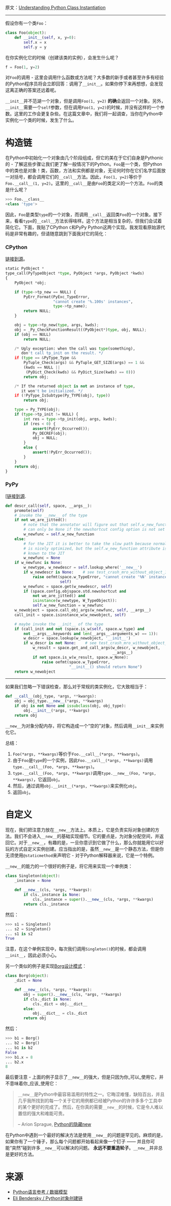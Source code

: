原文：[Understanding Python Class Instantiation](http://amir.rachum.com/blog/2016/10/03/understanding-python-class-instantiation/)

---

假设你有一个类`Foo`：

```python
class Foo(object):
    def __init__(self, x, y=0):
        self.x = x
        self.y = y
```

在你实例化它的时候（创建该类的实例），会发生什么呢？

```python
f = Foo(1, y=2)
```

对`Foo`的调用 - 这里会调用什么函数或方法呢？大多数的新手或者甚至许多有经验的Python程序员将会立即回答：调用了`__init__`。如果你停下来再想想，会发现这离正确的答案还远着呢。

`__init__`并不范湖一个对象，但是调用`Foo(1, y=2)` **的确**会返回一个对象。另外，`__init__`需要一个`self`参数，但在调用`Foo(1, y=2)`的时候，并没有这样的一个参数。这里的工作会更复杂些。在这篇文章中，我们将一起调查，当你在Python中实例化一个类的时候，发生了什么。

# 构造链

在Python中初始化一个对象由几个阶段组成，但它的美在于它们自身是Pythonic的 - 了解这些步骤让我们更了解一般情况下的Python。`Foo`是一个类，但Python中的类也是对象！类，函数，方法和实例都是对象，无论何时你在它们名字后面放一对括号，都会调用它们的`__call__`方法。因此，`Foo(1, y=2)`等价于`Foo.__call__(1, y=2)`。这里的`__call__`是由`Foo`的类定义的一个方法。`Foo`的类是什么呢？

```python
>>> Foo.__class__
<class 'type'>
```

因此，`Foo`是类型`type`的一个对象，而调用`__call__`返回类`Foo`的一个对象。接下来，看看`type`的`__call__`方法长得啥样。这个方法是相当复杂的，但我们会试着简化它。下面，我贴了CPython `C`和PyPy Python这两个实现。我发现看原始源代码是非常有趣的，但请随意跳到下面我对它的简化：

### CPython

[链接到源](https://github.com/python/cpython/blob/master/Objects/typeobject.c#L876)。

```python
static PyObject *
type_call(PyTypeObject *type, PyObject *args, PyObject *kwds)
{
    PyObject *obj;

    if (type->tp_new == NULL) {
        PyErr_Format(PyExc_TypeError,
                     "cannot create '%.100s' instances",
                     type->tp_name);
        return NULL;
    }

    obj = type->tp_new(type, args, kwds);
    obj = _Py_CheckFunctionResult((PyObject*)type, obj, NULL);
    if (obj == NULL)
        return NULL;

    /* Ugly exception: when the call was type(something),
       don't call tp_init on the result. */
    if (type == &PyType_Type &&
        PyTuple_Check(args) && PyTuple_GET_SIZE(args) == 1 &&
        (kwds == NULL ||
         (PyDict_Check(kwds) && PyDict_Size(kwds) == 0)))
        return obj;

    /* If the returned object is not an instance of type,
       it won't be initialized. */
    if (!PyType_IsSubtype(Py_TYPE(obj), type))
        return obj;

    type = Py_TYPE(obj);
    if (type->tp_init != NULL) {
        int res = type->tp_init(obj, args, kwds);
        if (res < 0) {
            assert(PyErr_Occurred());
            Py_DECREF(obj);
            obj = NULL;
        }
        else {
            assert(!PyErr_Occurred());
        }
    }
    return obj;
}
```

### PyPy

[[链接到源](https://bitbucket.org/pypy/pypy/src/87c5d21350cdad5ab2ff0c0b8e2e412f0ca85ddb/pypy/objspace/std/typeobject.py?at=default&amp;fileviewer=file-view-default#typeobject.py-599).

```python
def descr_call(self, space, __args__):
    promote(self)
    # invoke the __new__ of the type
    if not we_are_jitted():
        # note that the annotator will figure out that self.w_new_function
        # can only be None if the newshortcut config option is not set
        w_newfunc = self.w_new_function
    else:
        # for the JIT it is better to take the slow path because normal lookup
        # is nicely optimized, but the self.w_new_function attribute is not
        # known to the JIT
        w_newfunc = None
    if w_newfunc is None:
        w_newtype, w_newdescr = self.lookup_where('__new__')
        if w_newdescr is None:    # see test_crash_mro_without_object_1
            raise oefmt(space.w_TypeError, "cannot create '%N' instances",
                        self)
        w_newfunc = space.get(w_newdescr, self)
        if (space.config.objspace.std.newshortcut and
            not we_are_jitted() and
            isinstance(w_newtype, W_TypeObject)):
            self.w_new_function = w_newfunc
    w_newobject = space.call_obj_args(w_newfunc, self, __args__)
    call_init = space.isinstance_w(w_newobject, self)

    # maybe invoke the __init__ of the type
    if (call_init and not (space.is_w(self, space.w_type) and
        not __args__.keywords and len(__args__.arguments_w) == 1)):
        w_descr = space.lookup(w_newobject, '__init__')
        if w_descr is not None:    # see test_crash_mro_without_object_2
            w_result = space.get_and_call_args(w_descr, w_newobject,
                                               __args__)
            if not space.is_w(w_result, space.w_None):
                raise oefmt(space.w_TypeError,
                            "__init__() should return None")
    return w_newobject
```

* * *

如果我们忽略一下错误检查，那么对于常规的类实例化，它大致相当于：

```python
def __call__(obj_type, *args, **kwargs):
    obj = obj_type.__new__(*args, **kwargs)
    if obj is not None and issubclass(obj, obj_type):
        obj.__init__(*args, **kwargs)
    return obj
```

`__new__`为对象分配内存，将它构造成一个“空的”对象，然后调用`__init__`来实例化它。

总结：

1.  `Foo(*args, **kwargs)`等价于`Foo.__call__(*args, **kwargs)`。
2.  由于`Foo`是`type`的一个实例，因此`Foo.__call__(*args, **kwargs)`调用`type.__call__(Foo, *args, **kwargs)`。
3.  `type.__call__(Foo, *args, **kwargs)`调用`type.__new__(Foo, *args, **kwargs)`，它返回`obj`。
4.  然后，通过调用`obj.__init__(*args, **kwargs)`来实例化`obj`。
5.  返回`obj`。

# 自定义

现在，我们把注意力放在`__new__`方法上。本质上，它是负责实际对象创建的方法。我们不会进入`__new__`的基础实现细节。它的要点是，为对象分配空间，并返回它。对于`__new__`，有趣的是，一旦你意识到它做了什么，那么你就能用它以好玩的方式自定义实例创建。应当指出的是，虽然`__new__`是一个静态方法，但是你无须使用`@staticmethod`来声明它 - 对于Python解释器来说，它是一个特例。

`__new__`的能力的一个很好的例子是，将它用来实现一个单例类：

```python
class Singleton(object):
    _instance = None
    
    def __new__(cls, *args, **kwargs):
        if cls._instance is None:
            cls._instance = super().__new__(cls, *args, **kwargs)
        return cls._instance
```

然后：

```python
>>> s1 = Singleton()
... s2 = Singleton()
... s1 is s2
True
```

注意，在这个单例实现中，每次我们调用`Singleton()`的时候，都会调用`__init__`，因此必须小心。

另一个类似的例子是实现[Borg设计模式](https://www.safaribooksonline.com/library/view/python-cookbook/0596001673/ch05s23.html)：

```python
class Borg(object):
    _dict = None

    def __new__(cls, *args, **kwargs):
        obj = super().__new__(cls, *args, **kwargs)
        if cls._dict is None:
            cls._dict = obj.__dict__
        else:
            obj.__dict__ = cls._dict
        return obj
```

然后：

```python
>>> b1 = Borg()
... b2 = Borg()
... b1 is b2
False
>>> b1.x = 8
... b2.x
8
```

最后要注意 - 上面的例子显示了`__new__`的强大，但是只因为你_可以_使用它，并不意味着你_应该_使用它：

> `__new__`是Python中最容易滥用的特性之一。它晦涩难懂，缺陷百出，并且几乎我所找到的每一个关于它的用例都已经被Python的许许多多个工具中的某个更好的完成了。然后，在你真的需要`__new__`的时候，它是令人难以置信的强大和难能可贵。
> 
> – Arion Sprague, [Python的隐藏new](https://concentricsky.com/articles/detail/pythons-hidden-new)

在Python中遇到一个最好的解决方法是使用`__new__`的问题是罕见的。麻烦的是，如果你有了一个锤子，那么每个问题都开始看起来像一个钉子 —— 并且你可能“突然”碰到许多`__new__`可以解决的问题。 **永远不要重造轮子**。`__new__`并非总是更好的方法。

# 来源

*   [Python语言参考 / 数据模型](https://docs.python.org/3/reference/datamodel.html?highlight=__new__#basic-customization)
*   [Eli Bendersky / Python对象创建链](http://eli.thegreenplace.net/2012/04/16/python-object-creation-sequence)